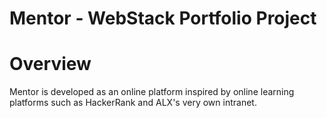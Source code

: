 # Mentor - WebStack Portfolio Project

# Overview

Mentor is developed as an online platform inspired by online learning platforms such as HackerRank and ALX's very own intranet.
